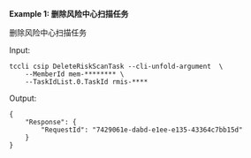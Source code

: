 **Example 1: 删除风险中心扫描任务**

删除风险中心扫描任务

Input: 

```
tccli csip DeleteRiskScanTask --cli-unfold-argument  \
    --MemberId mem-******** \
    --TaskIdList.0.TaskId rmis-****
```

Output: 
```
{
    "Response": {
        "RequestId": "7429061e-dabd-e1ee-e135-43364c7bb15d"
    }
}
```

